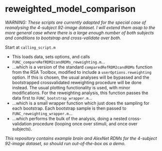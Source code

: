 # reweighted_model_comparison

_WARNING: These scripts are currently adapted for the special case of reanalysing the 4-subject 92-image dataset. I will extend them asap to the more general case where there is a large enough number of both subjects and conditions to bootstrap and cross-validate over both._

Start at `calling_script.m`
- This loads data, sets options, and calls `FUNC_compareRefRDM2candRDMs_reweighting.m`...
- ...which is a version of the standard `comparedRefRDM2candRDMs` function from the RSA Toolbox, modified to include a `userOptions.reweighting` option. If this is chosen, the usual analyses will be bypassed and the bootstrapped crossvalidated reweighting procedure will be done instead. The usual plotting functionality is used, with minor modifications. For the reweighting analysis, this function passes the data first to `FUNC_bootstrap_wrapper.m`...
- ...which is a small wrapper function which just does the sampling for each bootstrap. Each bootstrap sample is then passed to `FUNC_reweighting_wrapper.m`...
- ...which performs the bulk of the analysis, doing a nested cross-validation procedure (looping once over stimuli, and once over subjects).

_This repository contains example brain and AlexNet RDMs for the 4-subject 92-image dataset, so should run out-of-the-box as a demo._
